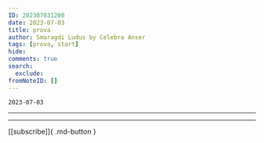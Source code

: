 ```yaml
---
ID: 202307031200
date: 2023-07-03
title: prova
author: Smaragdi Ludus by Celebra Anser
tags: [prova, start]
hide: 
comments: true
search:
  exclude:
fromNoteID: []  
---
```



`2023-07-03`

---



---
[[subscribe]]{ .md-button } 